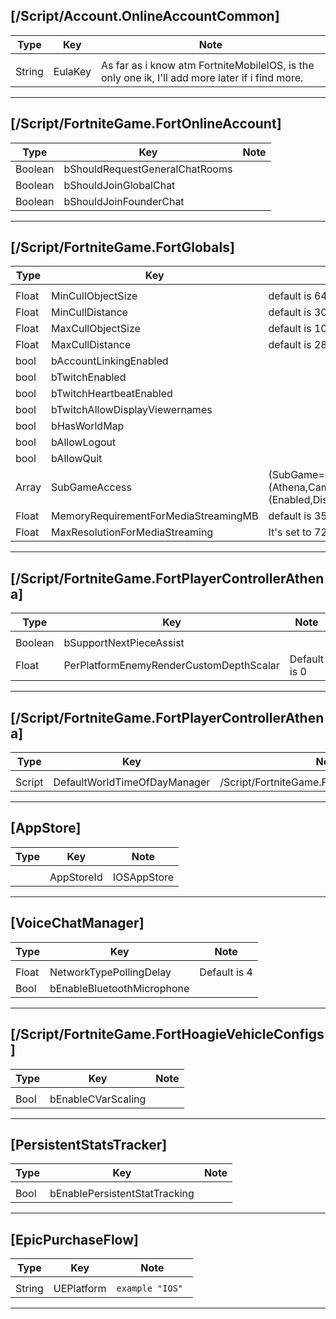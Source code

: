 ## [/Script/Account.OnlineAccountCommon]
| Type | Key | Note |
| - | - | - |
| | | |
| String | EulaKey | As far as i know atm FortniteMobileIOS, is the only one ik, I'll add more later if i find more.


---
## [/Script/FortniteGame.FortOnlineAccount]
| Type | Key | Note |
| - | - | - |
| Boolean | bShouldRequestGeneralChatRooms | |
| Boolean | bShouldJoinGlobalChat | |
| Boolean | bShouldJoinFounderChat | |


---
## [/Script/FortniteGame.FortGlobals]
| Type | Key | Note |
| - | - | - |
| | | |
| Float | MinCullObjectSize | default is 64.0 |
| Float | MinCullDistance | default is 3000 |
| Float | MaxCullObjectSize | default is 1000 |
| Float | MaxCullDistance | default is 28500 |
| bool | bAccountLinkingEnabled | |
| bool | bTwitchEnabled | |
| bool | bTwitchHeartbeatEnabled | |
| bool | bTwitchAllowDisplayViewernames | |
| bool | bHasWorldMap | |
| bool | bAllowLogout | |
| bool | bAllowQuit | |
| Array | SubGameAccess |(SubGame=(Athena,Campain,Creative),AccessStatus=OpenAccess,MatchmakingStatus=(Enabled,Disabled) | For IOS only Athena is enabled
| Float | MemoryRequirementForMediaStreamingMB |default is 3500 |
| Float | MaxResolutionForMediaStreaming |It's set to 720p on ios, even if you upscale the res of the game |




---
## [/Script/FortniteGame.FortPlayerControllerAthena]
| Type | Key | Note |
| - | - | - |
| | | |
| Boolean | bSupportNextPieceAssist | |
| Float | PerPlatformEnemyRenderCustomDepthScalar | Default is 0|


---
## [/Script/FortniteGame.FortPlayerControllerAthena]
| Type | Key | Note |
| - | - | - |
| | | |
| Script | DefaultWorldTimeOfDayManager | /Script/FortniteGame.FortTimeOfDayManager| Sets the TODM for mobile


---
## [AppStore]
| Type | Key | Note |
| - | - | - |
| | | |
|  | AppStoreId | IOSAppStore| Makes the default store the App store

---
## [VoiceChatManager]
| Type | Key | Note |
| - | - | - |
| | | |
| Float | NetworkTypePollingDelay | Default is 4|
| Bool | bEnableBluetoothMicrophone ||


---

## [/Script/FortniteGame.FortHoagieVehicleConfigs]
| Type | Key | Note |
| - | - | - |
| | | |
| Bool | bEnableCVarScaling ||

---
## [PersistentStatsTracker]
| Type | Key | Note |
| - | - | - |
| | | |
| Bool | bEnablePersistentStatTracking ||
---
## [EpicPurchaseFlow]
| Type | Key | Note |
| - | - | - |
| | | |
| String | UEPlatform |`example "IOS" ` |
---
